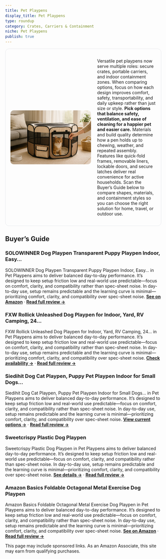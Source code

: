 ```yaml
---
title: Pet Playpens
display_title: Pet Playpens
type: roundup
category: Crates, Carriers & Containment
niche: Pet Playpens
publish: true
---
```


<section class="hero-split" style="width:100%;box-sizing:border-box;border:1px solid #e5e7eb;border-radius:12px;padding:16px;display:grid;grid-template-columns:minmax(260px,40%) 1fr;gap:20px;align-items:center;"><figure style="margin:0;"><img src="/hero/roundups/crates-carriers-containment/pet-playpens.webp" alt="" style="width:100%;height:auto;display:block;border-radius:10px;"/></figure><div class="hero-copy" style="min-width:0;"><p>Versatile pet playpens now serve multiple roles: secure crates, portable carriers, and indoor containment zones. When comparing options, focus on how each design improves comfort, safety, transportability, and daily upkeep rather than just size or style. <strong>Pick options that balance safety, ventilation, and ease of cleaning for a happier pet and easier care.</strong> Materials and build quality determine how a pen holds up to chewing, weather, and repeated assembly. Features like quick-fold frames, removable liners, lockable doors, and secure latches deliver real convenience for active households. Scan the Buyer’s Guide below to compare shapes, materials, and containment styles so you can choose the right solution for home, travel, or outdoor use.</p></div></section>


<h2>Buyer’s Guide</h2>
<h3>SOLOWINNER Dog Playpen Transparent Puppy Playpen Indoor, Easy…</h3>
<p>SOLOWINNER Dog Playpen Transparent Puppy Playpen Indoor, Easy… in Pet Playpens aims to deliver balanced day-to-day performance. It’s designed to keep setup friction low and real-world use predictable&mdash;focus on comfort, clarity, and compatibility rather than spec-sheet noise. In day-to-day use, setup remains predictable and the learning curve is minimal&mdash;prioritizing comfort, clarity, and compatibility over spec-sheet noise. <a href="https://amzn.to/4nye1mZ" target="_blank" rel="nofollow sponsored noopener noopener" target="_blank"><strong>See on Amazon</strong></a> · <a href="/reviews/solowinner-dog-playpen-transparent-puppy-playpen-indoor-easy-assemble-d-d3bacb0c/"><strong>Read full review &rarr;</strong></a></p>
<h3>FXW Rollick Unleashed Dog Playpen for Indoor, Yard, RV Camping, 24…</h3>
<p>FXW Rollick Unleashed Dog Playpen for Indoor, Yard, RV Camping, 24… in Pet Playpens aims to deliver balanced day-to-day performance. It’s designed to keep setup friction low and real-world use predictable&mdash;focus on comfort, clarity, and compatibility rather than spec-sheet noise. In day-to-day use, setup remains predictable and the learning curve is minimal&mdash;prioritizing comfort, clarity, and compatibility over spec-sheet noise. <a href="https://amzn.to/3VPPYUw" target="_blank" rel="nofollow sponsored noopener noopener" target="_blank"><strong>Check availability &rarr;</strong></a> · <a href="/reviews/fxw-rollick-unleashed-dog-playpen-for-indoor-yard-rv-camping-24-inch-8-9ca3e2a6/"><strong>Read full review &rarr;</strong></a></p>
<h3>Siedihit Dog Cat Playpen, Puppy Pet Playpen Indoor for Small Dogs…</h3>
<p>Siedihit Dog Cat Playpen, Puppy Pet Playpen Indoor for Small Dogs… in Pet Playpens aims to deliver balanced day-to-day performance. It’s designed to keep setup friction low and real-world use predictable&mdash;focus on comfort, clarity, and compatibility rather than spec-sheet noise. In day-to-day use, setup remains predictable and the learning curve is minimal&mdash;prioritizing comfort, clarity, and compatibility over spec-sheet noise. <a href="https://amzn.to/3VQcqwL" target="_blank" rel="nofollow sponsored noopener noopener" target="_blank"><strong>View current options &rarr;</strong></a> · <a href="/reviews/siedihit-dog-cat-playpen-puppy-pet-playpen-indoor-for-small-dogs-tent-c-48d9918e/"><strong>Read full review &rarr;</strong></a></p>
<h3>Sweetcrispy Plastic Dog Playpen</h3>
<p>Sweetcrispy Plastic Dog Playpen in Pet Playpens aims to deliver balanced day-to-day performance. It’s designed to keep setup friction low and real-world use predictable&mdash;focus on comfort, clarity, and compatibility rather than spec-sheet noise. In day-to-day use, setup remains predictable and the learning curve is minimal&mdash;prioritizing comfort, clarity, and compatibility over spec-sheet noise. <a href="https://amzn.to/4mUumS7" target="_blank" rel="nofollow sponsored noopener noopener" target="_blank"><strong>See details &rarr;</strong></a> · <a href="/reviews/sweetcrispy-plastic-dog-playpen-6-panel-24-expandable-durable-pet-fence-4f96605c/"><strong>Read full review &rarr;</strong></a></p>
<h3>Amazon Basics Foldable Octagonal Metal Exercise Dog Playpen</h3>
<p>Amazon Basics Foldable Octagonal Metal Exercise Dog Playpen in Pet Playpens aims to deliver balanced day-to-day performance. It’s designed to keep setup friction low and real-world use predictable&mdash;focus on comfort, clarity, and compatibility rather than spec-sheet noise. In day-to-day use, setup remains predictable and the learning curve is minimal&mdash;prioritizing comfort, clarity, and compatibility over spec-sheet noise. <a href="https://amzn.to/3WlNL3g" target="_blank" rel="nofollow sponsored noopener noopener" target="_blank"><strong>See on Amazon</strong></a> · <a href="/reviews/amazon-basics-foldable-octagonal-metal-exercise-dog-playpen-indoor-outd-3418ad39/"><strong>Read full review &rarr;</strong></a></p>
<aside class="disclosure">This page may include sponsored links. As an Amazon Associate, this site may earn from qualifying purchases.</aside>
